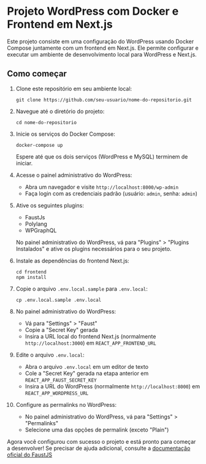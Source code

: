 # Projeto WordPress com Docker e Frontend em Next.js

Este projeto consiste em uma configuração do WordPress usando Docker Compose juntamente com um frontend em Next.js. Ele permite configurar e executar um ambiente de desenvolvimento local para WordPress e Next.js.

## Como começar

1. Clone este repositório em seu ambiente local:

    ```
    git clone https://github.com/seu-usuario/nome-do-repositorio.git
    ```

2. Navegue até o diretório do projeto:

    ```
    cd nome-do-repositorio
    ```

3. Inicie os serviços do Docker Compose:

    ```
    docker-compose up
    ```

    Espere até que os dois serviços (WordPress e MySQL) terminem de iniciar.

4. Acesse o painel administrativo do WordPress:

    - Abra um navegador e visite `http://localhost:8000/wp-admin`
    - Faça login com as credenciais padrão (usuário: `admin`, senha: `admin`)

5. Ative os seguintes plugins:

    - FaustJs
    - Polylang
    - WPGraphQL

    No painel administrativo do WordPress, vá para "Plugins" > "Plugins Instalados" e ative os plugins necessários para o seu projeto.

6. Instale as dependências do frontend Next.js:

    ```
    cd frontend
    npm install
    ```

7. Copie o arquivo `.env.local.sample` para `.env.local`:

    ```
    cp .env.local.sample .env.local
    ```

8. No painel administrativo do WordPress:

    - Vá para "Settings" > "Faust"
    - Copie a "Secret Key" gerada
    - Insira a URL local do frontend Next.js (normalmente `http://localhost:3000`) em `REACT_APP_FRONTEND_URL`

9. Edite o arquivo `.env.local`:

    - Abra o arquivo `.env.local` em um editor de texto
    - Cole a "Secret Key" gerada na etapa anterior em `REACT_APP_FAUST_SECRET_KEY`
    - Insira a URL do WordPress (normalmente `http://localhost:8000`) em `REACT_APP_WORDPRESS_URL`

10. Configure as permalinks no WordPress:

    - No painel administrativo do WordPress, vá para "Settings" > "Permalinks"
    - Selecione uma das opções de permalink (exceto "Plain")

Agora você configurou com sucesso o projeto e está pronto para começar a desenvolver! 
Se precisar de ajuda adicional, consulte a [documentação oficial do FaustJS](https://faustjs.io)